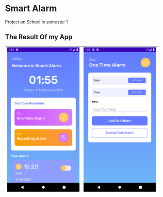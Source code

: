 # Smart Alarm
Project on School in semester 1

## The Result Of my App
| <img src="images/home.png"/> | <img src="images/setonetem.png"/> |
| :--: | :--: |
